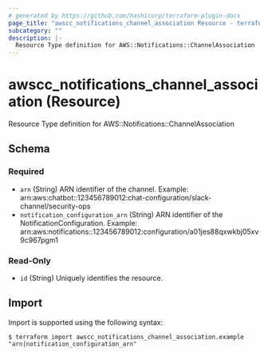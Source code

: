 ```yaml
---
# generated by https://github.com/hashicorp/terraform-plugin-docs
page_title: "awscc_notifications_channel_association Resource - terraform-provider-awscc"
subcategory: ""
description: |-
  Resource Type definition for AWS::Notifications::ChannelAssociation
---
```


# awscc_notifications_channel_association (Resource)

Resource Type definition for AWS::Notifications::ChannelAssociation



<!-- schema generated by tfplugindocs -->
## Schema

### Required

- `arn` (String) ARN identifier of the channel.
Example: arn:aws:chatbot::123456789012:chat-configuration/slack-channel/security-ops
- `notification_configuration_arn` (String) ARN identifier of the NotificationConfiguration.
Example: arn:aws:notifications::123456789012:configuration/a01jes88qxwkbj05xv9c967pgm1

### Read-Only

- `id` (String) Uniquely identifies the resource.

## Import

Import is supported using the following syntax:

```shell
$ terraform import awscc_notifications_channel_association.example "arn|notification_configuration_arn"
```
